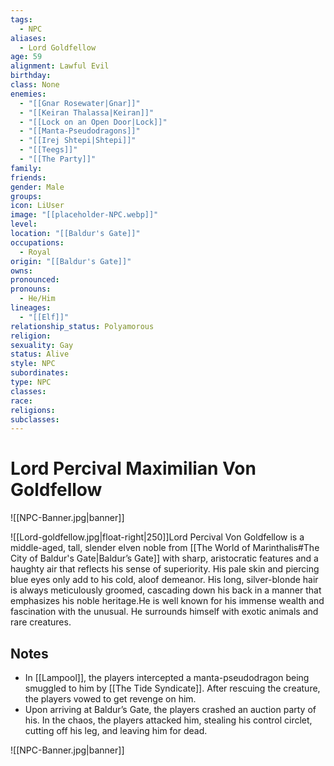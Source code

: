 ```yaml
---
tags:
  - NPC
aliases:
  - Lord Goldfellow
age: 59
alignment: Lawful Evil
birthday: 
class: None
enemies:
  - "[[Gnar Rosewater|Gnar]]"
  - "[[Keiran Thalassa|Keiran]]"
  - "[[Lock on an Open Door|Lock]]"
  - "[[Manta-Pseudodragons]]"
  - "[[Irej Shtepi|Shtepi]]"
  - "[[Teegs]]"
  - "[[The Party]]"
family: 
friends: 
gender: Male
groups: 
icon: LiUser
image: "[[placeholder-NPC.webp]]"
level: 
location: "[[Baldur's Gate]]"
occupations:
  - Royal
origin: "[[Baldur's Gate]]"
owns: 
pronounced: 
pronouns:
  - He/Him
lineages:
  - "[[Elf]]"
relationship_status: Polyamorous
religion: 
sexuality: Gay
status: Alive
style: NPC
subordinates: 
type: NPC
classes: 
race: 
religions: 
subclasses: 
---
```


# Lord Percival Maximilian Von Goldfellow

![[NPC-Banner.jpg|banner]]

![[Lord-goldfellow.jpg|float-right|250]]Lord Percival Von Goldfellow is a middle-aged, tall, slender elven noble from [[The World of Marinthalis#The City of Baldur's Gate|Baldur’s Gate]] with sharp, aristocratic features and a haughty air that reflects his sense of superiority. His pale skin and piercing blue eyes only add to his cold, aloof demeanor. His long, silver-blonde hair is always meticulously groomed, cascading down his back in a manner that emphasizes his noble heritage.He is well known for his immense wealth and fascination with the unusual. He surrounds himself with exotic animals and rare creatures.

## Notes

-  In [[Lampool]], the players intercepted a manta-pseudodragon being smuggled to him by [[The Tide Syndicate]]. After rescuing the creature, the players vowed to get revenge on him.
- Upon arriving at Baldur’s Gate, the players crashed an auction party of his. In the chaos, the players attacked him, stealing his control circlet, cutting off his leg, and leaving him for dead.


![[NPC-Banner.jpg|banner]]
